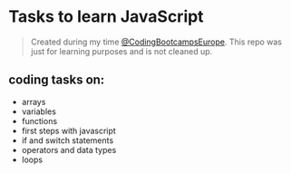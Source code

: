 # Tasks to learn JavaScript

> Created during my time [@CodingBootcampsEurope](https://github.com/coding-bootcamps-eu).
> This repo was just for learning purposes and is not cleaned up.

## coding tasks on:
- arrays
- variables
- functions
- first steps with javascript
- if and switch statements
- operators and data types
- loops
